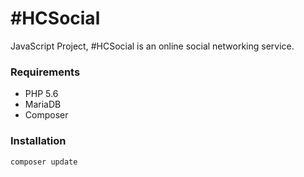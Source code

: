 # #HCSocial #

JavaScript Project, #HCSocial is an online social networking service.

### Requirements ###
* PHP 5.6
* MariaDB
* Composer

### Installation ###
```
composer update
```
